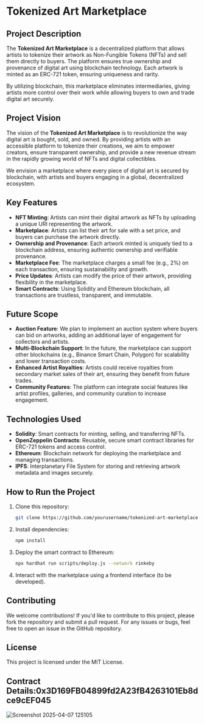 # Tokenized Art Marketplace

## Project Description

The **Tokenized Art Marketplace** is a decentralized platform that allows artists to tokenize their artwork as Non-Fungible Tokens (NFTs) and sell them directly to buyers. The platform ensures true ownership and provenance of digital art using blockchain technology. Each artwork is minted as an ERC-721 token, ensuring uniqueness and rarity.

By utilizing blockchain, this marketplace eliminates intermediaries, giving artists more control over their work while allowing buyers to own and trade digital art securely.

## Project Vision

The vision of the **Tokenized Art Marketplace** is to revolutionize the way digital art is bought, sold, and owned. By providing artists with an accessible platform to tokenize their creations, we aim to empower creators, ensure transparent ownership, and provide a new revenue stream in the rapidly growing world of NFTs and digital collectibles.

We envision a marketplace where every piece of digital art is secured by blockchain, with artists and buyers engaging in a global, decentralized ecosystem.

## Key Features

- **NFT Minting**: Artists can mint their digital artwork as NFTs by uploading a unique URI representing the artwork.
- **Marketplace**: Artists can list their art for sale with a set price, and buyers can purchase the artwork directly.
- **Ownership and Provenance**: Each artwork minted is uniquely tied to a blockchain address, ensuring authentic ownership and verifiable provenance.
- **Marketplace Fee**: The marketplace charges a small fee (e.g., 2%) on each transaction, ensuring sustainability and growth.
- **Price Updates**: Artists can modify the price of their artwork, providing flexibility in the marketplace.
- **Smart Contracts**: Using Solidity and Ethereum blockchain, all transactions are trustless, transparent, and immutable.

## Future Scope

- **Auction Feature**: We plan to implement an auction system where buyers can bid on artworks, adding an additional layer of engagement for collectors and artists.
- **Multi-Blockchain Support**: In the future, the marketplace can support other blockchains (e.g., Binance Smart Chain, Polygon) for scalability and lower transaction costs.
- **Enhanced Artist Royalties**: Artists could receive royalties from secondary market sales of their art, ensuring they benefit from future trades.
- **Community Features**: The platform can integrate social features like artist profiles, galleries, and community curation to increase engagement.

## Technologies Used

- **Solidity**: Smart contracts for minting, selling, and transferring NFTs.
- **OpenZeppelin Contracts**: Reusable, secure smart contract libraries for ERC-721 tokens and access control.
- **Ethereum**: Blockchain network for deploying the marketplace and managing transactions.
- **IPFS**: Interplanetary File System for storing and retrieving artwork metadata and images securely.

## How to Run the Project

1. Clone this repository:
    ```bash
    git clone https://github.com/yourusername/tokenized-art-marketplace.git
    ```

2. Install dependencies:
    ```bash
    npm install
    ```

3. Deploy the smart contract to Ethereum:
    ```bash
    npx hardhat run scripts/deploy.js --network rinkeby
    ```

4. Interact with the marketplace using a frontend interface (to be developed).

## Contributing

We welcome contributions! If you'd like to contribute to this project, please fork the repository and submit a pull request. For any issues or bugs, feel free to open an issue in the GitHub repository.

## License

This project is licensed under the MIT License.

## Contract Details:0x3D169FB04899fd2A23fB4263101Eb8dce9cEF045
![Screenshot 2025-04-07 125105](https://github.com/user-attachments/assets/72ba8a32-a1f9-4e07-8248-fdc8277578a1)

